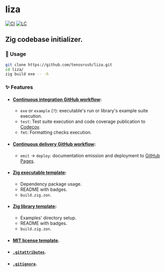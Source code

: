 # liza

[![CI][ci-shd]][ci-url]
[![LC][lc-shd]][lc-url]

## Zig codebase initializer.

### :rocket: Usage

```sh
git clone https://github.com/tensorush/liza.git
cd liza/
zig build exe -- -h
```

### :sparkles: Features

- #### [Continuous integration GitHub workflow](src/templates/.github/workflows/ci.yaml):
    - `exe` or `example` (`?`): executable's run or library's example suite execution.
    - `test`: Test suite execution and code coverage publication to [Codecov](https://docs.codecov.com/docs/github-2-getting-a-codecov-account-and-uploading-coverage#install-the-github-app-integration).
    - `fmt`: Formatting checks execution.

- #### [Continuous delivery GitHub workflow](src/templates/.github/workflows/cd.yaml):
    - `emit` -> `deploy`: documentation emission and deployment to [GitHub Pages](https://docs.github.com/en/pages/getting-started-with-github-pages/configuring-a-publishing-source-for-your-github-pages-site#publishing-with-a-custom-github-actions-workflow).

- #### [Zig executable template](src/templates/exe/):
    - Dependency package usage.
    - README with badges.
    - `build.zig.zon`.

- #### [Zig library template](src/templates/lib/):
    - Examples' directory setup.
    - README with badges.
    - `build.zig.zon`.

- #### [MIT license template](src/templates/LICENSE).

- #### [`.gitattributes`](src/templates/.gitattributes).

- #### [`.gitignore`](src/templates/.gitignore).

<!-- MARKDOWN LINKS -->

[ci-shd]: https://img.shields.io/github/actions/workflow/status/tensorush/liza/ci.yaml?branch=main&style=for-the-badge&logo=github&label=CI&labelColor=black
[ci-url]: https://github.com/tensorush/liza/blob/main/.github/workflows/ci.yaml
[lc-shd]: https://img.shields.io/github/license/tensorush/liza.svg?style=for-the-badge&labelColor=black
[lc-url]: https://github.com/tensorush/liza/blob/main/LICENSE
